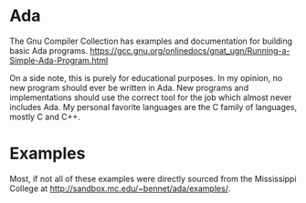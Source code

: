 # Ada
The Gnu Compiler Collection has examples and documentation for building basic Ada programs.
https://gcc.gnu.org/onlinedocs/gnat_ugn/Running-a-Simple-Ada-Program.html

On a side note, this is purely for educational purposes. In my opinion, no new program should ever be written in Ada. New programs and implementations should use the correct tool for the job which almost never includes Ada. My personal favorite languages are the C family of languages, mostly C and C++.

# Examples
Most, if not all of these examples were directly sourced from the Mississippi College at http://sandbox.mc.edu/~bennet/ada/examples/.
